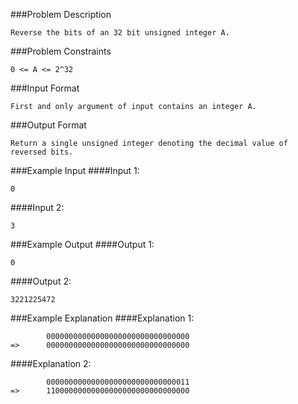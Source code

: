 ###Problem Description
```
Reverse the bits of an 32 bit unsigned integer A.
```

###Problem Constraints
```
0 <= A <= 2^32
```

###Input Format
```
First and only argument of input contains an integer A.
```
###Output Format
```
Return a single unsigned integer denoting the decimal value of reversed bits.
```

###Example Input
####Input 1:

```
0
```
####Input 2:

```
3
```


###Example Output
####Output 1:

```
0
```
####Output 2:

```
3221225472
```


###Example Explanation
####Explanation 1:
```
        00000000000000000000000000000000    
=>      00000000000000000000000000000000
```
####Explanation 2:
```
        00000000000000000000000000000011    
=>      11000000000000000000000000000000
```